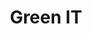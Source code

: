 ---
# This topic lives at
# https://digital.gov/topics/green-it

# Topic Title
title: "Green IT"

# description — keep it short and clear
# summary: ""

# Weight
weight: 1

# For more information on managing topics,
# see https://github.com/GSA/digitalgov.gov/wiki/topics
---